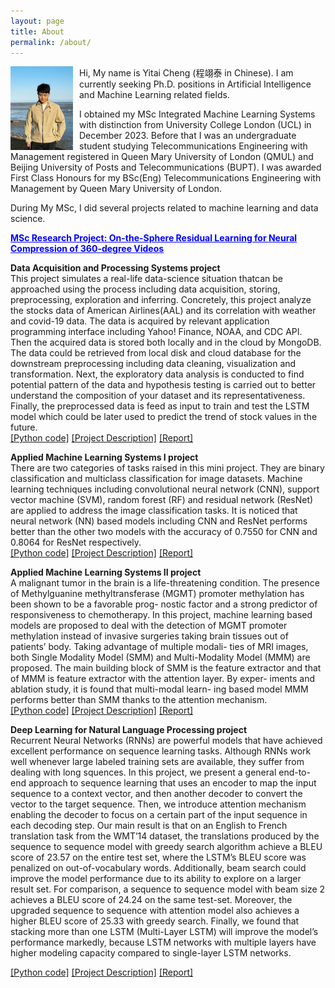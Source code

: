 ```yaml
---
layout: page
title: About
permalink: /about/
---
```

<style>
  .content {
    display: none;
    margin-top: 10px;
  }
  .toggle-button {
    cursor: pointer;
    color: blue;
    text-decoration: underline;
  }
</style>

<img src="/assets/images/yitai-cheng.JPG" width="100" style="float: left; margin-right: 10px;"> Hi, My name is Yitai Cheng (程翊泰 in Chinese). I am currently seeking Ph.D. positions in Artificial Intelligence and Machine Learning related fields. 


I obtained my MSc Integrated Machine Learning Systems with distinction from University College London (UCL) in December 2023. Before that I was an undergraduate student studying Telecommunications Engineering with Management registered in Queen Mary University of London (QMUL) and Beijing University of Posts and Telecommunications (BUPT). I was awarded First Class Honours for my BSc(Eng) Telecommunications Engineering with Management by Queen Mary University of London.

During My MSc, I did several projects related to machine learning and data science.

<p class="toggle-button" onclick="toggleContent()"> <b>MSc Research Project: On-the-Sphere Residual Learning for Neural Compression of 360-degree Videos </b> </p>
<div class="content" id="content">
  <p>This project focus on the synergy of two current learning methods for video. The first is neural video compression, which improves traditional one certain steps. Traditional   compression captures motion between consecutive frames and performs linear transform and quantisation methods over the residual information in each frame to be encoded. Differently, neural video compression uses methods such as convolutional neural networks (CNNs) to capture motion and encoder-decoder architectures to propose to compress residual data. The second is spherical convolutional neural networks (CNNs) for 360-degree videos. The current compression of such 360-degree videos intensively relies on 2D planar projection and suffers from its distortion (e.g., poles are more sampled than equator). Therefore, neural compression using CNNs, which focus on 2D convolution over planar data, is damaged when applied to 360 videos. Some authors have evaluated the benefit of using spherical convolutions in learning tasks for 360 images. The project is experiments-oriented, and the student will focus on implementing neural compression methods but changing the CNN steps by ones using spherical convolutions.
  </p>
  <p><a href="[path_to_your_python_code](https://github.com/yitai-cheng/MSc_IMLS_Research_Project.git)">[Python code]</a> <a href="/assets/msc-dissertation.pdf">[Dissertation]</a></p>
</div>

**Data Acquisition and Processing Systems project**
<br>
This project simulates a real-life data-science situation thatcan be approached using the process including data acquisition, storing, preprocessing, exploration and inferring. Concretely, this project analyze the stocks data of American Airlines(AAL) and its correlation with weather and covid-19 data. The data is acquired by relevant application programming interface including Yahoo! Finance, NOAA,
and CDC API. Then the acquired data is stored both locally and in the cloud by MongoDB. The data could be retrieved from local disk and cloud database for the downstream preprocessing including data cleaning, visualization and transformation. Next, the exploratory data analysis is conducted to find potential pattern of the data and hypothesis testing is carried out to better understand the composition of your dataset and its representativeness. Finally, the preprocessed data is feed as input to train and test the LSTM model which could be later used to predict the trend of stock values in the future.
<br>
[[Python code]](https://github.com/yitai-cheng/DAPS_assignment22_23) [[Project Description]](/assets/DAPS-assignment.pdf) [[Report]](/assets/Report_DAPS.pdf)

**Applied Machine Learning Systems I project**
<br>
There are two categories of tasks raised in this mini project. They are binary classification and multiclass classification for image datasets. Machine learning techniques including convolutional neural network (CNN), support vector machine (SVM), random forest (RF) and residual network (ResNet) are applied to address the image classification tasks. It is noticed that neural network (NN) based models including CNN and ResNet performs better than the other two models with the accuracy of 0.7550 for CNN and 0.8064 for ResNet respectively.
<br>
[[Python code]](https://github.com/yitai-cheng/AMLS_assignment22_23) [[Project Description]](/assets/AMLS-assignment.pdf) [[Report]](/assets/Report_AMLS.pdf)

**Applied Machine Learning Systems II project**
<br>
A malignant tumor in the brain is a life-threatening condition. The presence of Methylguanine methyltransferase (MGMT) promoter methylation has been shown to be a favorable prog- nostic factor and a strong predictor of responsiveness to chemotherapy. In this project, machine learning based models are proposed to deal with the detection of MGMT promoter methylation instead of invasive surgeries taking brain tissues out of patients’ body. Taking advantage of multiple modali- ties of MRI images, both Single Modality Model (SMM) and Multi-Modality Model (MMM) are proposed. The main building block of SMM is the feature extractor and that of MMM is feature extractor with the attention layer. By exper- iments and ablation study, it is found that multi-modal learn- ing based model MMM performs better than SMM thanks to the attention mechanism.
<br>
[[Python code]](https://github.com/yitai-cheng/AMLS_II_assignment22_23) [[Project Description]](/assets/AMLS_II-assignment.pdf) [[Report]](/assets/Report_AMLSII.pdf)

**Deep Learning for Natural Language Processing project**
<br>
Recurrent Neural Networks (RNNs) are powerful models that have achieved excellent performance on sequence learning tasks. Although RNNs work well whenever large labeled training sets are available, they suffer from dealing with long squences. In this project, we present a general end-to-end approach to sequence learning that uses an encoder to map the input sequence to a context vector, and then another decoder to convert the vector to the target sequence. Then, we introduce attention mechanism enabling the decoder to focus on a certain part of the input sequence in each decoding step. Our main result is that on an English to French translation task from the WMT’14 dataset, the translations produced by the sequence to sequence model with greedy search algorithm achieve a BLEU score of 23.57 on the entire test set, where the LSTM’s BLEU score was penalized on out-of-vocabulary words. Additionally, beam search could improve the model performance due to its ability to explore on a larger result set. For comparison, a sequence to sequence model with beam size 2 achieves a BLEU score of 24.24 on the same test-set. Moreover, the upgraded sequence to sequence with attention model also achieves a higher BLEU score of 25.33 with greedy search. Finally, we found that stacking more than one LSTM (Multi-Layer LSTM) will improve the model’s performance markedly, because LSTM networks with multiple layers have higher modeling capacity compared to single-layer LSTM networks.
<br>

<script>
  function toggleContent() {
    var content = document.getElementById("content");
    if (content.style.display === "none" || content.style.display === "") {
      content.style.display = "block";
    } else {
      content.style.display = "none";
    }
  }
</script>
[[Python code]](https://github.com/yitai-cheng/ELEC0141_Project) [[Project Description]](/assets/DLNLP-assignment.pdf) [[Report]](/assets/Report_DLNLP.pdf)



